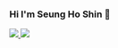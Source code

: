 ### Hi I'm Seung Ho Shin 👋


<a href="https://codepen.io/your-work" target="_blank">
  <img src="https://img.shields.io/badge/코드펜--000000?style=for-the-badge&logo=codepen&logoColor=white">
</a>

<a href="https://codelove02.tistory.com" target="_blank">
  <img src="https://img.shields.io/badge/티스토리 블로그--000000?style=for-the-badge&logo=tistory&logoColor=white">
</a>














<!--
**CodeLove02/CodeLove02** is a ✨ _special_ ✨ repository because its `README.md` (this file) appears on your GitHub profile.

Here are some ideas to get you started:

- 🔭 I’m currently working on ...
- 🌱 I’m currently learning ...
- 👯 I’m looking to collaborate on ...
- 🤔 I’m looking for help with ...
- 💬 Ask me about ...
- 📫 How to reach me: ...
- 😄 Pronouns: ...
- ⚡ Fun fact: ...
-->
